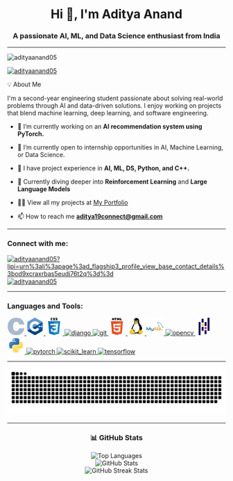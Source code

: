 

<!--
- 🔭 I’m currently working on ...
- 🌱 I’m currently learning ...
- 👯 I’m looking to collaborate on ...
- 🤔 I’m looking for help with ...
- 💬 Ask me about ...
- 📫 How to reach me: ...
- 😄 Pronouns: ...
- ⚡ Fun fact: ...
-->
<h1 align="center">Hi 👋, I'm Aditya Anand</h1>

<h3 align="center">A passionate AI, ML, and Data Science enthusiast from India</h3>

---

<p align="left"> <img src="https://komarev.com/ghpvc/?username=adityaanand05&label=Profile%20views&color=0e75b6&style=flat" alt="adityaanand05" /> </p>

<p align="left"> <a href="https://github.com/ryo-ma/github-profile-trophy"><img src="https://github-profile-trophy.vercel.app/?username=adityaanand05" alt="adityaanand05" /></a> </p>

💡 About Me

  I'm a second-year engineering student passionate about solving real-world problems through AI and data-driven solutions. 
  I enjoy working on projects that blend machine learning, deep learning, and software  engineering.

- 🔭 I’m currently working on an **AI recommendation system using PyTorch.**

- 🚀 I’m currently open to internship opportunities in AI, Machine Learning, or Data Science.
  
- 🧠 I have project experience in **AI, ML, DS, Python, and C++.**

- 🌱 Currently diving deeper into **Reinforcement Learning** and **Large Language Models**

- 👨‍💻 View all my projects at [My Portfolio](https://adityaanand06.github.io/Portfolio/)

- 📫 How to reach me **aditya19connect@gmail.com**
---
<h3 align="left">Connect with me:</h3>
<p align="left">
<a href="https://linkedin.com/in/adityaanand05?lipi=urn%3ali%3apage%3ad_flagship3_profile_view_base_contact_details%3bod9xcraxrbas5eudj76t2q%3d%3d" target="blank"><img align="center" src="https://raw.githubusercontent.com/rahuldkjain/github-profile-readme-generator/master/src/images/icons/Social/linked-in-alt.svg" alt="adityaanand05?lipi=urn%3ali%3apage%3ad_flagship3_profile_view_base_contact_details%3bod9xcraxrbas5eudj76t2q%3d%3d" height="30" width="40" /></a>
<a href="https://www.codechef.com/users/adityaanand05" target="blank"><img align="center" src="https://cdn.jsdelivr.net/npm/simple-icons@3.1.0/icons/codechef.svg" alt="adityaanand05" height="30" width="40" /></a>
</p>

---

<h3 align="left">Languages and Tools:</h3>
<p align="left"> <a href="https://www.cprogramming.com/" target="_blank" rel="noreferrer"> <img src="https://raw.githubusercontent.com/devicons/devicon/master/icons/c/c-original.svg" alt="c" width="40" height="40"/> </a> <a href="https://www.w3schools.com/cpp/" target="_blank" rel="noreferrer"> <img src="https://raw.githubusercontent.com/devicons/devicon/master/icons/cplusplus/cplusplus-original.svg" alt="cplusplus" width="40" height="40"/> </a> <a href="https://www.w3schools.com/css/" target="_blank" rel="noreferrer"> <img src="https://raw.githubusercontent.com/devicons/devicon/master/icons/css3/css3-original-wordmark.svg" alt="css3" width="40" height="40"/> </a> <a href="https://www.djangoproject.com/" target="_blank" rel="noreferrer"> <img src="https://cdn.worldvectorlogo.com/logos/django.svg" alt="django" width="40" height="40"/> </a> <a href="https://git-scm.com/" target="_blank" rel="noreferrer"> <img src="https://www.vectorlogo.zone/logos/git-scm/git-scm-icon.svg" alt="git" width="40" height="40"/> </a> <a href="https://www.w3.org/html/" target="_blank" rel="noreferrer"> <img src="https://raw.githubusercontent.com/devicons/devicon/master/icons/html5/html5-original-wordmark.svg" alt="html5" width="40" height="40"/> </a> <a href="https://www.linux.org/" target="_blank" rel="noreferrer"> <img src="https://raw.githubusercontent.com/devicons/devicon/master/icons/linux/linux-original.svg" alt="linux" width="40" height="40"/> </a> <a href="https://www.mysql.com/" target="_blank" rel="noreferrer"> <img src="https://raw.githubusercontent.com/devicons/devicon/master/icons/mysql/mysql-original-wordmark.svg" alt="mysql" width="40" height="40"/> </a> <a href="https://opencv.org/" target="_blank" rel="noreferrer"> <img src="https://www.vectorlogo.zone/logos/opencv/opencv-icon.svg" alt="opencv" width="40" height="40"/> </a> <a href="https://pandas.pydata.org/" target="_blank" rel="noreferrer"> <img src="https://raw.githubusercontent.com/devicons/devicon/2ae2a900d2f041da66e950e4d48052658d850630/icons/pandas/pandas-original.svg" alt="pandas" width="40" height="40"/> </a> <a href="https://www.python.org" target="_blank" rel="noreferrer"> <img src="https://raw.githubusercontent.com/devicons/devicon/master/icons/python/python-original.svg" alt="python" width="40" height="40"/> </a> <a href="https://pytorch.org/" target="_blank" rel="noreferrer"> <img src="https://www.vectorlogo.zone/logos/pytorch/pytorch-icon.svg" alt="pytorch" width="40" height="40"/> </a> <a href="https://scikit-learn.org/" target="_blank" rel="noreferrer"> <img src="https://upload.wikimedia.org/wikipedia/commons/0/05/Scikit_learn_logo_small.svg" alt="scikit_learn" width="40" height="40"/> </a> <a href="https://www.tensorflow.org" target="_blank" rel="noreferrer"> <img src="https://www.vectorlogo.zone/logos/tensorflow/tensorflow-icon.svg" alt="tensorflow" width="40" height="40"/> </a> </p>

---

<div align="center">
  <img src="https://github.com/Platane/snk/raw/output/github-contribution-grid-snake.svg" alt="Pixel Snake Running through Contributions" />
</div>

---

<h3 align="center">📊 GitHub Stats</h3>

<div align="center">
  <img src="https://github-readme-stats.vercel.app/api/top-langs?username=adityaanand05&show_icons=true&locale=en&layout=compact" alt="Top Languages" height="200"/>
  <br/>
  <img src="https://github-readme-stats.vercel.app/api?username=adityaanand05&show_icons=true&locale=en&theme=default" alt="GitHub Stats" height="200"/>
  <br/>
  <img src="https://streak-stats.demolab.com/?user=adityaanand05&theme=tokyonight" alt="GitHub Streak Stats" height="200"/>
</div>

